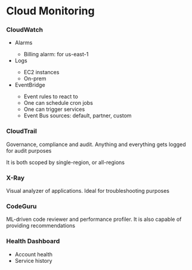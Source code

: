 <h1>Cloud Monitoring</h1>

<h3>CloudWatch</h3>
<ul>
    <li>Alarms</li>
    <ul>
        <li>Billing alarm: for us-east-1</li>
    </ul>
    <li>Logs</li>
    <ul>
        <li>EC2 instances</li>
        <li>On-prem</li>
    </ul>
    <li>EventBridge</li>
    <ul>
        <li>Event rules to react to</li>
        <li>One can schedule cron jobs</li>
        <li>One can trigger services</li>
        <li>Event Bus sources: default, partner, custom</li>
    </ul>
</ul>

<h3>CloudTrail</h3>
<p>Governance, compliance and audit. Anything and everything gets logged for audit purposes</p>
<p>It is both scoped by single-region, or all-regions</p>

<h3>X-Ray</h3>
<p>Visual analyzer of applications. Ideal for troubleshooting purposes</p>

<h3>CodeGuru</h3>
<p>ML-driven code reviewer and performance profiler. It is also capable of providing recommendations</p>

<h3>Health Dashboard</h3>
<ul>
    <li>Account health</li>
    <li>Service history</li>
</ul>
